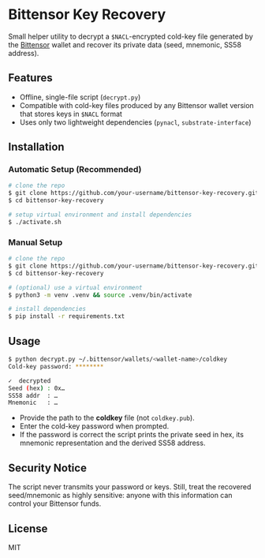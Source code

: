 # Bittensor Key Recovery

Small helper utility to decrypt a `$NACL`-encrypted cold-key file generated by the [Bittensor](https://bittensor.com) wallet and recover its private data (seed, mnemonic, SS58 address).

## Features

* Offline, single-file script (`decrypt.py`)
* Compatible with cold-key files produced by any Bittensor wallet version that stores keys in `$NACL` format
* Uses only two lightweight dependencies (`pynacl`, `substrate-interface`)

## Installation

### Automatic Setup (Recommended)

```bash
# clone the repo
$ git clone https://github.com/your-username/bittensor-key-recovery.git
$ cd bittensor-key-recovery

# setup virtual environment and install dependencies
$ ./activate.sh
```

### Manual Setup

```bash
# clone the repo
$ git clone https://github.com/your-username/bittensor-key-recovery.git
$ cd bittensor-key-recovery

# (optional) use a virtual environment
$ python3 -m venv .venv && source .venv/bin/activate

# install dependencies
$ pip install -r requirements.txt
```

## Usage

```bash
$ python decrypt.py ~/.bittensor/wallets/<wallet-name>/coldkey
Cold-key password: ********

✓  decrypted
Seed (hex) : 0x…
SS58 addr  : …
Mnemonic   : …
```

* Provide the path to the **coldkey** file (not `coldkey.pub`).
* Enter the cold-key password when prompted.
* If the password is correct the script prints the private seed in hex, its mnemonic representation and the derived SS58 address.

## Security Notice

The script never transmits your password or keys. Still, treat the recovered seed/mnemonic as highly sensitive: anyone with this information can control your Bittensor funds.

## License

MIT 